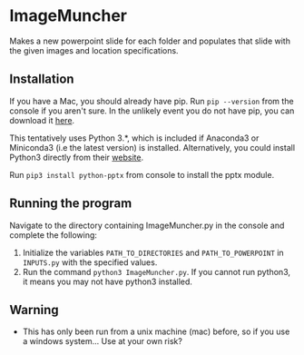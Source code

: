# ImageMuncher
Makes a new powerpoint slide for each folder and
populates that slide with the given images and location specifications.

<!-- INSERT RESULT IMAGES -->

## Installation
If you have a Mac, you should already have pip.
Run `pip --version` from the console
if you aren't sure.
In the unlikely event you do not have pip,
you can download it [here](https://pip.pypa.io/en/stable/installing/).

This tentatively uses Python 3.*,
which is included if Anaconda3 or Miniconda3
(i.e the latest version) is installed. Alternatively, you could
install Python3 directly from their [website](https://www.python.org/downloads/).

Run `pip3 install python-pptx` from console to install the pptx module.


## Running the program
Navigate to the directory containing ImageMuncher.py in the console
and complete the following:

1. Initialize the variables `PATH_TO_DIRECTORIES` and `PATH_TO_POWERPOINT`
in `INPUTS.py` with the specified values.
2. Run the command `python3 ImageMuncher.py`.
If you cannot run python3, it means you may not have python3 installed.


## Warning
* This has only been run from a unix machine (mac) before,
so if you use a windows system... Use at your own risk?

<!-- INSERT PUBLICATION HERE AS WELL -->